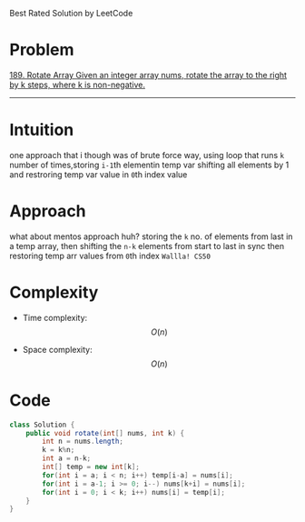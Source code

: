 
Best Rated Solution by LeetCode


# Problem
<!-- Problem statement with number here -->
[
    189. Rotate Array
Given an integer array nums, rotate the array to the right by k steps, where k is non-negative.
](
https://leetcode.com/problems/rotate-array/)
<!-- Link:  -->

---

# Intuition
<!-- Describe your first thoughts on how to solve this problem. -->
one approach that i though was of brute force way,
using loop that runs `k` number of times,storing `i-1`th elementin temp var shifting all elements by 1 and 
restroring temp var value in `0`th index value
# Approach
<!-- Describe your approach to solving the problem. -->
what about mentos approach huh?
storing the `k` no. of elements from last in a temp array,
then shifting the `n-k` elements from start to last in sync
then restoring temp arr values from `0`th index
`Wallla! CS50`

# Complexity
- Time complexity: $$O(n)$$
<!-- Add your time complexity here, e.g. $$O(n)$$ -->
- Space complexity: $$O(n)$$
<!-- Add your space complexity here, e.g. $$O(n)$$ -->

# Code
```java []
class Solution {
    public void rotate(int[] nums, int k) {
        int n = nums.length;
        k = k%n;
        int a = n-k;
        int[] temp = new int[k];
        for(int i = a; i < n; i++) temp[i-a] = nums[i];
        for(int i = a-1; i >= 0; i--) nums[k+i] = nums[i];
        for(int i = 0; i < k; i++) nums[i] = temp[i];
    }
}
```
```python []

```        
```c []

```
```javascript []

```
```c++ []

```